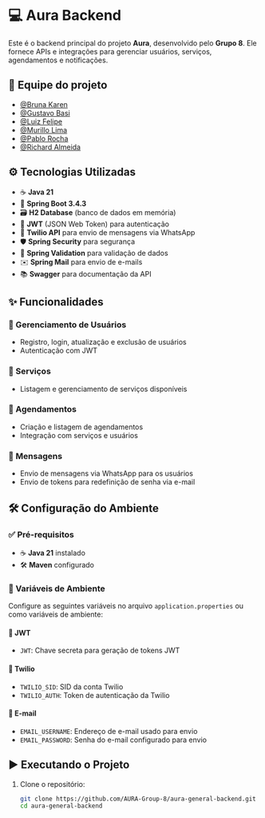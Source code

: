 # 💻 Aura Backend

Este é o backend principal do projeto **Aura**, desenvolvido pelo **Grupo 8**. Ele fornece APIs e integrações para gerenciar usuários, serviços, agendamentos e notificações.

## 💼 Equipe do projeto

- [@Bruna Karen](https://github.com/brunaK19)
- [@Gustavo Basi](https://github.com/GustavoBasi)
- [@Luiz Felipe](https://github.com/LuizFelipeSptech)
- [@Murillo Lima](https://github.com/Murillo-lc)
- [@Pablo Rocha](https://github.com/AlbaDr52)
- [@Richard Almeida](https://github.com/richpdp)

## ⚙️ Tecnologias Utilizadas

- ☕ **Java 21**
- 🚀 **Spring Boot 3.4.3**
- 🗃️ **H2 Database** (banco de dados em memória)
- 🔐 **JWT** (JSON Web Token) para autenticação
- 📲 **Twilio API** para envio de mensagens via WhatsApp
- 🛡️ **Spring Security** para segurança
- 🧼 **Spring Validation** para validação de dados
- ✉️ **Spring Mail** para envio de e-mails
- 📚 **Swagger** para documentação da API

## ✨ Funcionalidades

### 👤 Gerenciamento de Usuários
- Registro, login, atualização e exclusão de usuários
- Autenticação com JWT

### 💇 Serviços
- Listagem e gerenciamento de serviços disponíveis

### 📅 Agendamentos
- Criação e listagem de agendamentos
- Integração com serviços e usuários

### 💬 Mensagens
- Envio de mensagens via WhatsApp para os usuários
- Envio de tokens para redefinição de senha via e-mail

## 🛠️ Configuração do Ambiente

### ✅ Pré-requisitos
- ☕ **Java 21** instalado
- 🛠️ **Maven** configurado

### 🔐 Variáveis de Ambiente

Configure as seguintes variáveis no arquivo `application.properties` ou como variáveis de ambiente:

#### 🔑 JWT
- `JWT`: Chave secreta para geração de tokens JWT

#### 📲 Twilio
- `TWILIO_SID`: SID da conta Twilio
- `TWILIO_AUTH`: Token de autenticação da Twilio

#### 📧 E-mail
- `EMAIL_USERNAME`: Endereço de e-mail usado para envio
- `EMAIL_PASSWORD`: Senha do e-mail configurado para envio

## ▶️ Executando o Projeto

1. Clone o repositório:
   ```bash
   git clone https://github.com/AURA-Group-8/aura-general-backend.git
   cd aura-general-backend
